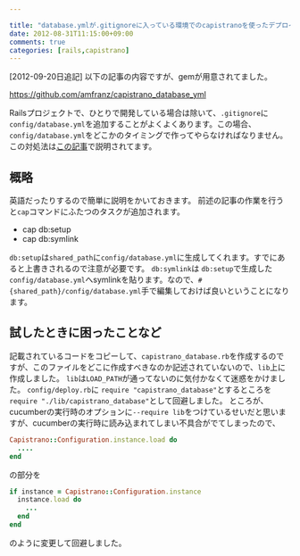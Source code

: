 ```yaml
---

title: "database.ymlが.gitignoreに入っている環境でのcapistranoを使ったデプロイ"
date: 2012-08-31T11:15:00+09:00
comments: true
categories: [rails,capistrano]
---
```


[2012-09-20日追記] 以下の記事の内容ですが、gemが用意されてました。

https://github.com/amfranz/capistrano_database_yml


Railsプロジェクトで、ひとりで開発している場合は除いて、`.gitignore`に`config/database.yml`を追加することがよくよくあります。この場合、`config/database.yml`をどこかのタイミングで作ってやらなければなりません。この対処法は[この記事](http://www.simonecarletti.com/blog/2009/06/capistrano-and-database-yml/)で説明されてます。

## 概略

英語だったりするので簡単に説明をかいておきます。
前述の記事の作業を行うと`cap`コマンドにふたつのタスクが追加されます。

* cap db:setup
* cap db:symlink

`db:setup`は`shared_path`に`config/database.yml`に生成してくれます。すでにあると上書きされるので注意が必要です。
`db:symlink`は `db:setup`で生成した`config/database.yml`へsymlinkを貼ります。なので、`#{shared_path}/config/database.yml`手で編集しておけば良いということになります。

## 試したときに困ったことなど
記載されているコードをコピーして、`capistrano_database.rb`を作成するのですが、このファイルをどこに作成すべきなのか記述されていないので、`lib`上に作成しました。
`lib`は`LOAD_PATH`が通ってないのに気付かなくて迷惑をかけました。
`config/deploy.rb`に `require "capistrano_database"`とするところを`require "./lib/capistrano_database"`として回避しました。
ところが、cucumberの実行時のオプションに`--require lib`をつけているせいだと思いますが、cucumberの実行時に読み込まれてしまい不具合がでてしまったので、

```ruby
Capistrano::Configuration.instance.load do
  ....
end
```

の部分を

```ruby
if instance = Capistrano::Configuration.instance
  instance.load do
    ...
  end
end
```
のように変更して回避しました。
